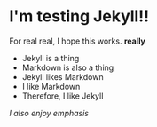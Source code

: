 # I'm testing Jekyll!!

For real real, I hope this works. **really**

* Jekyll is a thing
* Markdown is also a thing
* Jekyll likes Markdown
* I like Markdown
* Therefore, I like Jekyll

*I also enjoy emphasis*

